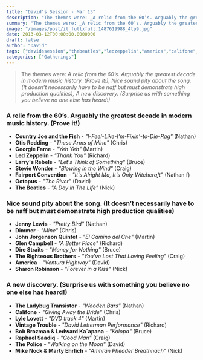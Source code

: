 ```yaml
---
title: "David's Session - Mar 13"
description: "The themes were: _A relic from the 60’s. Arguably the greatest decade in modern music history. (Prove it!), Nice sound pity about the song. (It doesn’t necessarily have to be naff but must demonstrate high production qualities), A new discovery. (Surprise us with something you believe no one else has heard!)_"
summary: "The themes were: _A relic from the 60’s. Arguably the greatest decade in modern music history. (Prove it!), Nice sound pity about the song. (It doesn’t necessarily have to be naff but must demonstrate high production qualities), A new discovery. (Surprise us with something you believe no one else has heard!)_"
image: "/images/post/il_fullxfull.1487619988_4tp9.jpg"
date: 2013-03-12T00:00:00.0000000
draft: false
author: "David"
tags: ["davidssession","thebeatles","ledzeppelin","america","califone","otisredding","glencampbell","countryjoeandthefish","dimmer","jennylewis","direstraits","lylelovett","larrysrebels","fairportconvention","octopus","thepolice","georgiefame","steviewonder","raphaelsaadiq","sharonrobinson","vintagetrouble","johnjorgensonquintet","therighteousbrothers","theladybugtransistor","mikenockandmartyehrlich","bobbrozmanandledwardka`apana"]
categories: ["Gatherings"]
---
```

> The themes were: _A relic from the 60’s. Arguably the greatest decade in modern music history. (Prove it!), Nice sound pity about the song. (It doesn’t necessarily have to be naff but must demonstrate high production qualities), A new discovery. (Surprise us with something you believe no one else has heard!)_
### A relic from the 60’s. Arguably the greatest decade in modern music history. (Prove it!)
- **Country Joe and the Fish** - _"I-Feel-Like-I'm-Fixin'-to-Die-Rag"_ (Nathan)
- **Otis Redding** - _"These Arms of Mine"_ (Chris)
- **Georgie Fame** - _"Yeh Yeh"_ (Martin)
- **Led Zeppelin** - _"Thank You"_ (Richard)
- **Larry's Rebels** - _"Let's Think of Something"_ (Bruce)
- **Stevie Wonder** - _"Blowing in the Wind"_ (Craig)
- **Fairport Convention** - _"It's Alright Ma, It's Only Witchcraft"_ (Nathan f)
- **Octopus** - _"The River"_ (David)
- **The Beatles** - _"A Day in The Life"_ (Nick)
### Nice sound pity about the song. (It doesn’t necessarily have to be naff but must demonstrate high production qualities)
- **Jenny Lewis** - _"Pretty Bird"_ (Nathan)
- **Dimmer** - _"Mine"_ (Chris)
- **John Jorgenson Quintet** - _"El Camino del Che"_ (Martin)
- **Glen Campbell** - _"A Better Place"_ (Richard)
- **Dire Straits** - _"Money for Nothing"_ (Bruce)
- **The Righteous Brothers** - _"You've Lost That Loving Feeling"_ (Craig)
- **America** - _"Ventura Highway"_ (David)
- **Sharon Robinson** - _"Forever in a Kiss"_ (Nick)
### A new discovery. (Surprise us with something you believe no one else has heard!)
- **The Ladybug Transistor** - _"Wooden Bars"_ (Nathan)
- **Califone** - _"Giving Away the Bride"_ (Chris)
- **Lyle Lovett** - _"DVD track 4"_ (Martin)
- **Vintage Trouble** - _"David Letterman Performance"_ (Richard)
- **Bob Brozman & Ledward Ka`apana** - _"Kolopa"_ (Bruce)
- **Raphael Saadiq** - _"Good Man"_ (Craig)
- **The Police** - _"Walking on the Moon"_ (David)
- **Mike Nock & Marty Ehrlich** - _"Amhrán Pheader Breathnach"_ (Nick)
